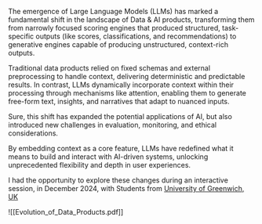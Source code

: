 
The emergence of Large Language Models (LLMs) has marked a fundamental shift in the landscape of Data & AI products, transforming them from narrowly focused scoring engines that produced structured, task-specific outputs (like scores, classifications, and recommendations) to  generative engines capable of producing unstructured, context-rich outputs. 

Traditional data products relied on fixed schemas and external preprocessing to handle context, delivering deterministic and predictable results. In contrast, LLMs dynamically incorporate context within their processing through mechanisms like attention, enabling them to generate free-form text, insights, and narratives that adapt to nuanced inputs. 

Sure, this shift has expanded the potential applications of AI, but also introduced new challenges in evaluation, monitoring, and ethical considerations. 

By embedding context as a core feature, LLMs have redefined what it means to build and interact with AI-driven systems, unlocking unprecedented flexibility and depth in user experiences.

I had the opportunity to explore these changes during an interactive session, in December 2024,   with Students from [University of Greenwich, UK](https://www.gre.ac.uk/) 

![[Evolution_of_Data_Products.pdf]]

